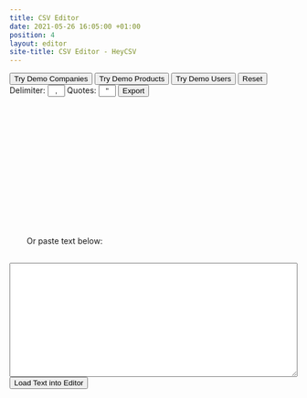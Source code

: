 ```yaml
---
title: CSV Editor
date: 2021-05-26 16:05:00 +01:00
position: 4
layout: editor
site-title: CSV Editor - HeyCSV
---
```


<div class="wrapper">
<div class="page-content">

<button onclick="onBtnDemo1()">Try Demo Companies</button>
<button onclick="onBtnDemo2()">Try Demo Products</button>
<button onclick="onBtnDemo3()">Try Demo Users</button>
<button onclick="onBtnReset()">Reset</button>
Delimiter: <input type="text" name="" id="delimiterInput" value="," style="width:30px; text-align: center;">
Quotes: <input type="text" name="" id="quotesInput" value="&quot;" style="width:30px; text-align: center;">
<button onclick="onBtnExport()">Export</button>

<div id="inputArea">
	<div id="picker" style="height: 200px;"></div>
	<div style="padding: 30px;">Or paste text below:</div>
	<div><textarea id="pasteText" style="width:100%; height: 200px;"></textarea>
		<button onclick="inputGrid()">Load Text into Editor</button></div>
</div>

</div>
</div>

<div id="gridWrapper" style="display: none;">
<div style="border-top: 1px solid #bdc3c7;">
	<input type="text" oninput="onQuickFilterChanged()" id="quickFilter" placeholder="quick search..." style="font-family: -apple-system,BlinkMacSystemFont,Segoe UI,Roboto,Oxygen-Sans,Ubuntu,Cantarell,Helvetica Neue,sans-serif; font-size: 12px; padding-left: 40px; line-height: normal; height: 32px; border: none; outline-width: 0; width: 100%; background-color: rgb(245, 247, 247);">
</div>
<div id="csvGrid" style="height: 1000px; width: 100%;" class="ag-theme-balham"></div>
</div>

<script src="//static.filestackapi.com/filestack-js/3.x.x/filestack.min.js"></script>
<script type="text/javascript" charset="utf-8">


//
// Buttons
// 

function onBtnDemo1() {
  if(gridOptions.api) gridOptions.api.destroy();
  createGridUrl("https://www.heycsv.com/downloads/sample-csv/1k-sample-companies.csv");
}

function onBtnDemo2() {
  if(gridOptions.api) gridOptions.api.destroy();
  createGridUrl("https://www.heycsv.com/downloads/sample-csv/1k-sample-products.csv");
}

function onBtnDemo3() {
  if(gridOptions.api) gridOptions.api.destroy();
  createGridUrl("https://www.heycsv.com/downloads/sample-csv/1k-sample-users.csv");
}

function onBtnReset() {
  document.querySelector("#inputArea").style.display = "block";
  if(gridOptions.api) gridOptions.api.destroy();
  document.querySelector("#gridWrapper").style.display = "none";
}

function onBtnExport() {
	var params = getExportParams();
	gridOptions.api.exportDataAsCsv(params);
}

function getExportParams() {
  var delimiter = document.getElementById("delimiterInput").value;
  var quotes = document.getElementById("quotesInput").value;
  var supQuotes = false;
  if(quotes == "") supQuotes = true;
  return {
    fileName: formatDate() + "_export.csv",
	  columnSeparator: delimiter,
	  suppressQuotes: supQuotes  
  };
}


// 
// Paste 
//
function inputGrid(){
	var textinput = document.getElementById("pasteText").value;
	console.log(textinput);
	createGrid(textinput);
}


//
// Filestack
// 
const client = filestack.init("AaZv0uyTZmBD0H4g9mWbAz");

const options = {
	displayMode: "dropPane",
	container: "picker",
    onFileSelected: file => {
        // If you throw any error in this function it will reject the file selection.
        // The error message will be displayed to the user as an alert.
        if (file.size > 100000 * 1000) {
            throw new Error('File too big, select something smaller than 1MB');
        }
    },
    fromSources: ["local_file_system", "url"],
    accept: ["text/*"],
    customText: {
    	'Select Files to Upload': 'Select CSV File to Upload',
    	'Drag and Drop, Copy and Paste Files': 'Drag and Drop CSV File to Upload or Click and Select'
    },
    onFileUploadFinished: file => {	
    	createGridUrl(file.url);
    }
};

client.picker(options).open();



//
// Grid
// 
 	  // lookup the container we want the Grid to use
	  const eGridDiv = document.querySelector("#csvGrid");

 	  var gridOptions = {};

 	  function createGridUrl(url){
		  console.log("createGridUrl");

	      const Http = new XMLHttpRequest();
	      Http.open("GET", url);
	      Http.send();

	      Http.onreadystatechange = function() {

	      	if(Http.readyState === XMLHttpRequest.DONE) {
		        var status = Http.status;
		        if (status === 0 || (status >= 200 && status < 400)) {
			        console.log("csv file load success");
			        text = Http.responseText;
			        createGrid(text);
			     } else {
      				console.log("Oh no! There has been an error with the request!"); 
    			}
	    	}
	      };
 	  }


      function createGrid(text){ 

      	var delimiter = document.getElementById("delimiterInput").value;
      	var quotes = document.getElementById("quotesInput").value;
      	var supQuotes = false;
      	if(quotes == "") supQuotes = true;


      	document.querySelector("#inputArea").style.display = "none";
      	document.querySelector("#gridWrapper").style.display = "block";

				$('#csvGrid').height($(window).height() - 150);


	      gridOptions = {
	        statusBar: {
	          statusPanels: [
	            {
	              statusPanel: "agTotalAndFilteredRowCountComponent",
	              key: "totalAndFilter",
	              align: "left"
	            },
	            { statusPanel: "agSelectedRowCountComponent", align: "left" },
	            { statusPanel: "agAggregationComponent", align: "right" }
	          ]
	        },
	        defaultCsvExportParams: {
	        	fileName: formatDate() + "_export.csv",
	        	columnSeparator: delimiter,
	        	suppressQuotes: supQuotes  	
	        },
	        defaultExcelExportParams: {
	        	fileName: formatDate() + "_export.xls",
	        	author: "HeyCSV.com",
	        	sheetName: "HeyCSV.com",     	
	        },
	        defaultColDef: {
	          sortable: true,
	          filter: true,
	          resizable: true,
	          enableRowGroup: true,
	          enableValue: true,
	          enablePivot: true
	        },
	        rowSelection: "multiple",
	        singleClickEdit: false,
	        enableCellChangeFlash: true,
	        enableFillHandle: true,
	        debug: true,
	        enableRangeSelection: true,
	        rowDragManaged: true,
	        enableMultiRowDragging: true,
	        rowSelection: "multiple",
	        groupSelectsChildren: true,
	        undoRedoCellEditing: true,
    			undoRedoCellEditingLimit: 50,
	        animateRows: true,
	        suppressDragLeaveHidesColumns: true,
	        suppressMakeColumnVisibleAfterUnGroup: true,
	        suppressFieldDotNotation: true,
	        rowGroupPanelShow: "always",
	        sideBar: {
          		toolPanels: ["columns", "filters"]
        	},
        	onFirstDataRendered: onFirstDataRendered
	     };

	      // create the grid passing in the div to use together with the columns & data we want to use
	      new agGrid.Grid(eGridDiv, gridOptions);

	      // parse text to get csv rows
	      var csvRows = parseCSV(text, delimiter, quotes);
	      console.log(csvRows[0].length + " Cols");
	      console.log(csvRows.length + " Rows");

	      // define header row and cols
	      var colDefs = createCols(csvRows[0]);
	      gridOptions.api.setColumnDefs(colDefs);
	      console.log(csvRows[0]);
	      
	      // create rows
	      var rowData = JSON.parse(parseCSVtoObjects(csvRows));
	      console.log(rowData);
	      gridOptions.api.setRowData(rowData);
	      console.log("rows created");

      }

	    function onFirstDataRendered(params) {
  			//params.api.sizeColumnsToFit();
  			  var allColumnIds = [];
			  gridOptions.columnApi.getAllColumns().forEach(function (column) {
			    allColumnIds.push(column.colId);
			  });

  			gridOptions.columnApi.autoSizeColumns(allColumnIds, false);
		}

	 	function onQuickFilterChanged() {
  			gridOptions.api.setQuickFilter(document.getElementById('quickFilter').value);
	  	}	

      function createCols(headers) {
        console.log("createCols");

        var colCount = headers.length;
        var columns = [];

        for (var col = 0; col < colCount; col++) {
          if (col == 0) {
            var colDef = { 
              colId: "Col_" + col,
              field: headers[col], 
              editable: false,
              headerName: headers[col], 
              rowDrag: true, 
              headerCheckboxSelection: true,
              checkboxSelection: true,
	          	checkboxSelection: function(params) {
                    // we put checkbox on the name if we are not doing grouping
                    return params.columnApi.getRowGroupColumns().length === 0;
                },
                headerCheckboxSelection: function(params) {
                    // we put checkbox on the name if we are not doing grouping
                    return params.columnApi.getRowGroupColumns().length === 0;
                },
                headerCheckboxSelectionFilteredOnly: true
            };

            var autoColDef = {
            	field: headers[col],  	
            	minWidth: 250,
		        	headerName: "Group",
		        	headerCheckboxSelection: true,
					    cellRendererParams: {
					        checkbox: true
					    }
            }

            gridOptions.api.setAutoGroupColumnDef(autoColDef);

          } else {
            var colDef = { 
              colId: "Col_" + col,
              field: headers[col],
              headerName: headers[col],
              editable: true
          	};
          }
          columns.push(colDef);
        }

        return columns;
      }

	    function parseCSV(str, delimiter, quotes) {
	    	console.log("parse Start");
		    var arr = [];
		    var quote = false;
		    for (var row = col = c = 0; c < str.length; c++) {
		        var cc = str[c], nc = str[c+1];
		        arr[row] = arr[row] || [];
		        arr[row][col] = arr[row][col] || '';

		        // add #row no 
		        if(row == 0 && col == 0) {
		        	arr[row][col] = "#";
		        	++col;
		        	--c;
		        	continue;
		        }

		        if(row != 0 && col == 0) {
		        	arr[row][col] = row;
		        	++col;
		        	--c;
		        	continue;
		        }

		        if (cc == quotes && quote && nc == quotes) { arr[row][col] += cc; ++c; continue; }  
		        if (cc == quotes) { quote = !quote; continue; }
		        if (cc == delimiter && !quote) { ++col; continue; }
		        if (cc == '\r' && nc == '\n' && !quote) { ++row; col = 0; ++c; continue; }
		        if (cc == '\n' && !quote) { ++row; col = 0; continue; }
		        if (cc == '\r' && !quote) { ++row; col = 0; continue; }

		        arr[row][col] += cc;
        
		    }
		    console.log("parse End");
		    return arr;
		}


      function parseCSVtoObjects(csvRows, /* optional */ columnNames) {
        console.log("CSVtoObject start");

        var firstDataRow = 0;
        if (!columnNames) {
          columnNames = csvRows[0];
          firstDataRow = 1;
        }

        var result = [];
        for (var i = firstDataRow, n = csvRows.length; i < n; i++) {
          var rowObject = {};
          var row = csvRows[i];
          for (
            var j = 0, m = Math.min(row.length, columnNames.length);
            j < m;
            j++
          ) {
            var columnName = columnNames[j];
            var columnValue = row[j];
            rowObject[columnName] = columnValue;
          }
          result.push(rowObject);
        }

        console.log("CSVtoObject end");
        return JSON.stringify(result); //JSON
      }

      function formatDate() {
		    var d = new Date(),
		        minute = '' + d.getMinutes(),
		        hour = '' + d.getHours(),
		        month = '' + (d.getMonth() + 1),
		        day = '' + d.getDate(),
		        year = d.getFullYear();

		    if (month.length < 2) 
		        month = '0' + month;
		    if (day.length < 2) 
		        day = '0' + day;

    		return year + month + day + hour + minute;
			}

    </script>